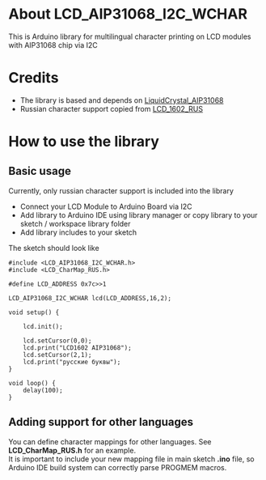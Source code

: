 # About LCD_AIP31068_I2C_WCHAR
This is Arduino library for multilingual character printing on LCD modules with AIP31068 chip via I2C

# Credits
- The library is based and depends on [LiquidCrystal_AIP31068](https://github.com/red-scorp/LiquidCrystal_AIP31068)
- Russian character support copied from [LCD_1602_RUS](https://github.com/ssilver2007/LCD_1602_RUS)

# How to use the library
## Basic usage
Currently, only russian character support is included into the library

- Connect your LCD Module to Arduino Board via I2C
- Add library to Arduino IDE using library manager or copy library to your sketch / workspace library folder
- Add library includes to your sketch

The sketch should look like
```
#include <LCD_AIP31068_I2C_WCHAR.h>
#include <LCD_CharMap_RUS.h>

#define LCD_ADDRESS 0x7c>>1

LCD_AIP31068_I2C_WCHAR lcd(LCD_ADDRESS,16,2);

void setup() {

    lcd.init();
    
    lcd.setCursor(0,0);
    lcd.print("LCD1602 AIP31068");
    lcd.setCursor(2,1);
    lcd.print("русские буквы");
}

void loop() {
    delay(100);
}
```

## Adding support for other languages

You can define character mappings for other languages. See **LCD_CharMap_RUS.h** for an example.<br/>
It is important to include your new mapping file in main sketch **.ino** file, so Arduino IDE build system can correctly parse PROGMEM macros.
